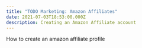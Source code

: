 ```yaml
---
title: "TODO Marketing: Amazon Affiliates"
date: 2021-07-03T18:53:00.000Z
description: Creating an Amazon Affiliate account
---
```

How to create an amazon affiliate profile